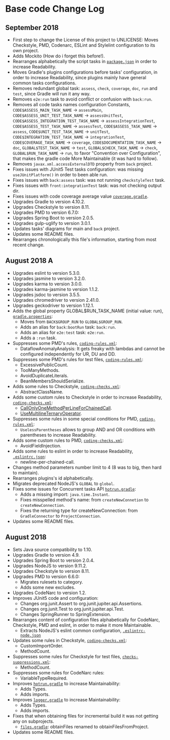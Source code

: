 # Base code Change Log

## September 2018

* First step to change the License of this project to UNLICENSE: Moves Checkstyle, PMD, Codenarc, ESLint and Stylelint configuration to its own project.
* Adds Mockito (How do i forget this before!).
* Rearranges alphabetically the script tasks in [`package.json`](front/package.json) in order to increase Readability.
* Moves Gradle's plugins configurations before tasks' configuration, in order to increase Readability, since plugins mainly have general common tasks configurations.
* Removes redundant global task: `assess`, `check`, `coverage`, `doc`, `run` and `test`, since Gradle will run it any way.
* Removes `e2e:run` task to avoid conflict or confusion with `back:run`.
* Removes all code tasks names configuration Constants, `CODE$ASSESS_MAIN_TASK_NAME` -> `assessMain`, `CODE$ASSESS_UNIT_TEST_TASK_NAME` -> `assessUnitTest`, `CODE$ASSESS_INTEGRATION_TEST_TASK_NAME` -> `assessIntegrationTest`, `CODE$ASSESS_TEST_TASK_NAME` -> `assessTest`, `CODE$ASSESS_TASK_NAME` -> `assess`, `CODE$UNIT_TEST_TASK_NAME` -> `unitTest`, `CODE$INTEGRATION_TEST_TASK_NAME` -> `integrationTest`, `CODE$COVERAGE_TASK_NAME` -> `coverage`, `CODE$DOCUMENTATION_TASK_NAME` -> `doc`, `GLOBAL$TEST_TASK_NAME` -> `test`, `GLOBAL$CHECK_TASK_NAME` -> `check`, `GLOBAL$RUN_TASK_NAME` -> `run`, to favor "Convention over Configuration", that makes the gradle code More Maintainable (it was hard to follow).
* Removes `javax.xml.accessExternalDTD` property from `back` project.
* Fixes issues with JUnit5 Test tasks configuration: was missing `useJUnitPlatform()` in order to been able run.
* Fixes issues with `back:assess` task: was not running `checkstyleTest` task.
* Fixes issues with `front:integrationTest` task: was not checking output dir.
* Fixes issues with code coverage average value [`coverage.gradle`](back/local_gradle/coverage.gradle).
* Upgrades Gradle to version 4.10.2.
* Upgrades Checkstyle to version 8.11.
* Upgrades PMD to version 6.7.0:
* Upgrades Spring Boot to version 2.0.5.
* Upgrades gulp-uglify to version 3.0.1.
* Updates tasks' diagrams for main and `back` project.
* Updates some README files.
* Rearranges chronologically this file's information, starting from most recent change.

## August 2018 A

* Upgrades eslint to version 5.3.0.
* Upgrades jasmine to version 3.2.0.
* Upgrades karma to version 3.0.0.
* Upgrades karma-jasmine to version 1.1.2.
* Upgrades jsdoc to version 3.5.5.
* Upgrades chromedriver to version 2.41.0.
* Upgrades geckodriver to version 1.12.1.
* Adds the global property GLOBAL$RUN_TASK_NAME (initial value: run), [`gradle.properties`](gradle.properties):
  * Moves from `BACK$GROUP_RUN` to `GLOBAL$GROUP_RUN`.
  * Adds an alias for `back:bootRun` task: `back:run`.
  * Adds an alias for `e2e:test` task: `e2e:run`.
  * Adds a `:run` task.
* Suppresses some PMD's rules, [`coding-rules.xml`](back/config/coding-rules.xml):
  * DataflowAnomalyAnalysis: It gets freaky with lambdas and cannot be configured independently for UR, DU and DD.
* Suppresses some PMD's rules for test files, [`coding-rules.xml`](back/config/coding-rules.xml):
  * ExcessivePublicCount.
  * TooManyMethods.
  * AvoidDuplicateLiterals.
  * BeanMembersShouldSerialize.
* Adds some rules to Checkstyle, [`coding-checks.xml`](back/config/coding-checks.xml):
  * AbstractClassName.
* Adds some custom rules to Checkstyle in order to increase Readability, [`coding-checks.xml`](back/config/coding-checks.xml):
  * [CallOnlyOneMethodPerLineForChainedCall](back/README.md###Code-Style-Checking).
  * [UseMultilineTernaryOperator](back/README.md###Code-Style-Checking).
* Suppresses some rules in some special conditions for PMD, [`coding-rules.xml`](back/config/coding-rules.xml):
  * `UselessParentheses` allows to group AND and OR conditions with parentheses to increase Readability.
* Adds some custom rules to PMD, [`coding-checks.xml`](back/config/coding-checks.xml):
  * AvoidFieldInjection.
* Adds some rules to eslint in order to increase Readability, [`.eslintrc.json`](front/.eslintrc.json):
  * newline-per-chained-call.
* Changes method parameters number limit to 4 (8 was to big, then hard to maintain).
* Rearranges plugins's id alphabetically.
* Migrates deprecated NodeJS's `GLOBAL` to `global`.
* Fixes some issues for Concurrent tasks API [`hotrun.gradle`](back/local_gradle/hotrun.gradle):
  * Adds a missing import: `java.time.Instant`.
  * Fixes misspelled method's name: from `createNewConnetion` to `createNewConnection`.
  * Fixes the returning type for createNewConnection: from `GradleConnector` to `ProjectConnection`.
* Updates some README files.

## August 2018

* Sets Java source compatibility to 1.10.
* Upgrades Gradle to version 4.9.
* Upgrades Spring Boot to version 2.0.4.
* Upgrades NodeJS to version 9.11.2.
* Upgrades Checkstyle to version 8.11.
* Upgrades PMD to version 6.6.0:
  * Migrates rulesets to category.
  * Adds some new excludes.
* Upgrades CodeNarc to version 1.2.
* Improves JUnit5 code and configuration:
  * Changes org.junit.Assert to org.junit.jupiter.api.Assertions.
  * Changes org.junit.Test to org.junit.jupiter.api.Test.
  * Changes SpringRunner to SpringExtension.
* Rearranges content of configuration files alphabetically for CodeNarc, Checkstyle, PMD and eslint, in order to make it more Maintainable.
  * Extracts NodeJS's eslint common configuration, [`.eslintrc-node.json`](front/config/.eslintrc-node.json)
* Updates some rules in Checkstyle, [`coding-checks.xml`](back/config/coding-checks.xml):
  * CustomImportOrder.
  * MethodCount.
* Suppresses some rules for Checkstyle for test files, [`checks-suppressions.xml`](back/config/checks-suppressions.xml):
  * MethodCount.
* Suppresses some rules for CodeNarc rules:
  * VariableTypeRequired.
* Improves [`hotrun.gradle`](back/local_gradle/hotrun.gradle) to increase Maintainability:
  * Adds Types.
  * Adds imports.
* Improves [`logger.gradle`](local_gradle/logger.gradle) to increase Maintainability:
  * Adds Types.
  * Adds imports.
* Fixes that when obtaining files for incremental build it was not getting any on subprojects.
  * [`files.gradle`](local_gradle/files.gradle): obtainFiles renamed to obtainFilesFromProject.
* Updates some README files.
